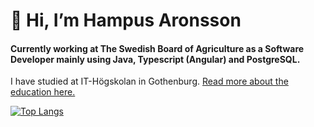 # 👋 Hi, I’m Hampus Aronsson
#### Currently working at The Swedish Board of Agriculture as a Software Developer mainly using Java, Typescript (Angular) and PostgreSQL.
I have studied at IT-Högskolan in Gothenburg. [Read more about the education here.](https://www.iths.se/courses/javascript-utvecklare/)

[![Top Langs](https://github-readme-stats.vercel.app/api/top-langs/?username=HampZ99&theme=dark)](https://github.com/anuraghazra/github-readme-stats)
